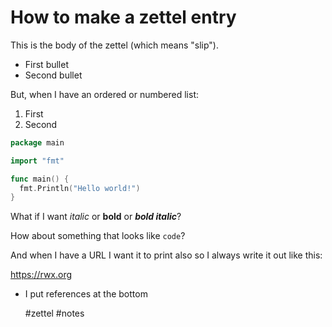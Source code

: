 # How to make a zettel entry

This is the body of the zettel (which means "slip").

* First bullet
* Second bullet

But, when I have an ordered or numbered list:

1. First
1. Second

```go
package main

import "fmt"

func main() {
  fmt.Println("Hello world!")
}
```

What if I want *italic* or **bold** or ***bold italic***?

How about something that looks like `code`?

And when I have a URL I want it to print also so I always write it out like this:

https://rwx.org

* I put references at the bottom

  #zettel #notes
